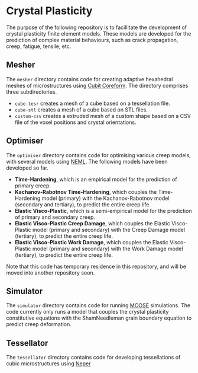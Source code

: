 # Crystal Plasticity

The purpose of the following repository is to facillitate the development of crystal plasticity finite element models. These models are developed for the prediction of complex material behaviours, such as crack propagation, creep, fatigue, tensile, etc.

## Mesher

The `mesher` directory contains code for creating adaptive hexahedral meshes of microstructures using [Cubit Coreform](https://coreform.com/products/coreform-cubit/). The directory comprises three subdirectories.

* `cube-tesr` creates a mesh of a cube based on a tessellation file.
* `cube-stl` creates a mesh of a cube based on STL files.
* `custom-csv` creates a extruded mesh of a custom shape based on a CSV file of the voxel positions and crystal orientations.

## Optimiser

The `optimiser` directory contains code for optimising various creep models, with several models using [NEML](https://github.com/Argonne-National-Laboratory/neml). The following models have been developed so far.

* **Time-Hardening**, which is an empirical model for the prediction of primary creep.
* **Kachanov-Rabotnov Time-Hardening**, which couples the Time-Hardening model (primary) with the Kachanov-Rabotnov model (secondary and tertiary), to predict the entire creep life.
* **Elastic Visco-Plastic**, which is a semi-empirical model for the prediction of primary and secondary creep.
* **Elastic Visco-Plastic Creep Damage**, which couples the Elastic Visco-Plastic model (primary and secondary) with the Creep Damage model (tertiary), to predict the entire creep life.
* **Elastic Visco-Plastic Work Damage**, which couples the Elastic Visco-Plastic model (primary and secondary) with the Work Damage model (tertiary), to predict the entire creep life.

Note that this code has temporary residence in this repository, and will be moved into another repository soon.

## Simulator

The `simulator` directory contains code for running [MOOSE](https://github.com/idaholab/moose) simulations. The code currently only runs a model that couples the crystal plasticity constitutive equations with the ShamNeedleman grain boundary equation to predict creep deformation.

## Tessellator

The `tessellator` directory contains code for developing tessellations of cubic microstructures using [Neper](https://github.com/neperfepx/neper)